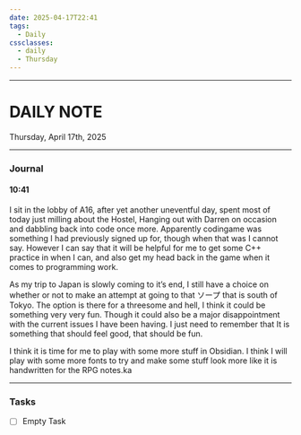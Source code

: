 ```yaml
---
date: 2025-04-17T22:41
tags:
  - Daily
cssclasses:
  - daily 
  - Thursday
---
```

---
# DAILY NOTE
Thursday, April 17th, 2025
***
### Journal
#### 10:41
I sit in the lobby of A16, after yet another uneventful day, spent most of today just milling about the Hostel, Hanging out with Darren on occasion and dabbling back into code once more. Apparently codingame was something I had previously signed up for, though when that was I cannot say. However I can say that it will be helpful for me to get some C++ practice in when I can, and also get my head back in the game when it comes to programming work.

As my trip to Japan is slowly coming to it’s end, I still have a choice on whether or not to make an attempt at going to that ソープ that is south of Tokyo. The option is there for a threesome and hell, I think it could be something very very fun. Though it could also be a major disappointment with the current issues I have been having. I just need to remember that It is something that should feel good, that should be fun.

I think it is time for me to play with some more stuff in Obsidian. I think I will play with some more fonts to try and make some stuff look more like it is handwritten for the RPG notes.ka

***
### Tasks
- [ ] Empty Task
